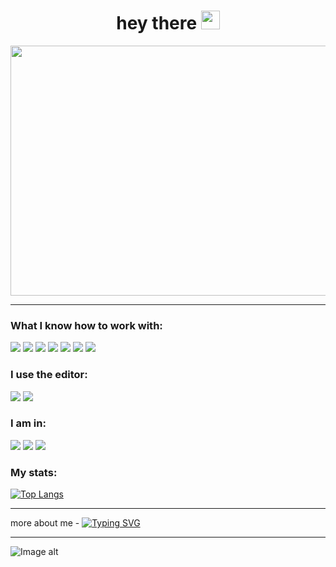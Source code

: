 <div align="center">
  <h1>
    hey there
    <img src="https://media.giphy.com/media/hvRJCLFzcasrR4ia7z/giphy.gif" width="30px"/>
  </h1>
</div>

<div align="center">
  <img src="https://media.giphy.com/media/dWesBcTLavkZuG35MI/giphy.gif" width="800" height="400"/>
</div>

---

### What I know how to work with:

<img src="https://img.shields.io/badge/html-0a0a0a?style=for-the-badge&logo=html5&logoColor=#FF4500"/> <img src="https://img.shields.io/badge/css-0a0a0a?style=for-the-badge&logo=css3&logoColor=blue"/> <img src="https://img.shields.io/badge/js-0a0a0a?style=for-the-badge&logo=css3&logoColor=blue"/> <img src="https://img.shields.io/badge/php-0a0a0a?style=for-the-badge&logo=css3&logoColor=blue"/> <img src="https://img.shields.io/badge/MySql-0a0a0a?style=for-the-badge&logo=css3&logoColor=blue"/> <img src="https://img.shields.io/badge/github-0a0a0a?style=for-the-badge&logo=github&logoColor=white"/> <img src="https://img.shields.io/badge/figma-0a0a0a?style=for-the-badge&logo=figma&logoColor=00FF7F"/>

### I use the editor:
<img src="https://img.shields.io/badge/sublime-0a0a0a?style=for-the-badge&logo=sublimetext&logoColor=#FF9800"/> <img src="https://img.shields.io/badge/vscode-0a0a0a?style=for-the-badge&logo=visualstudiocode&logoColor=#625ff5"/>

### I am in:
<img src="https://img.shields.io/badge/discord-0a0a0a?style=for-the-badge&logo=discord&logoColor=#5865F2"/>

<img src="https://img.shields.io/badge/WhatsApp-0a0a0a?style=for-the-badge&logo=WhatsApp&logoColor=#25D366"/>

<img src="https://img.shields.io/badge/gmail-0a0a0a?style=for-the-badge&logo=gmail&logoColor=#EA4335"/>

### My stats:
[![Top Langs](https://github-readme-stats.vercel.app/api/top-langs/?username=APEXRARE2009&layout=compact&border_radius=5&hide_border=true&bg_color=0a0a0a&title_color=ff0055&theme=vision-friendly-dark)](https://github.com/APEXRARE2009/github-readme-stats)

---

more about me - [![Typing SVG](https://readme-typing-svg.demolab.com?font=Fira+Code&weight=600&size=16&duration=1800&pause=200&vCenter=true&multiline=true&width=50&height=25&lines=click)](http://apex2009.tilda.ws/)

---

![Image alt](https://mir-s3-cdn-cf.behance.net/project_modules/1400/223e6792880429.5e569ff84ebef.gif)
